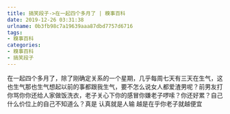 ```yaml
---
title: 搞笑段子->在一起四个多月了 | 糗事百科
date: 2019-12-26 03:31:38
urlname: 0b3fb98c7a19639aaa87dbd7757d6716
tags: 
- 糗事百科
categories:
- 糗事百科
- 搞笑段子
---
```

在一起四个多月了，除了刚确定关系的一个星期，几乎每周七天有三天在生气，这也生气那也生气想起以前的事都跟我生气，要不怎么说女人都爱渣男呢？前男友打你骂你你还给人家做饭洗衣，老子关心下你的感冒你嫌老子啰嗦？你还好累？自己什么价位上的自己不知道么？真是 认真就是人输 越是在乎你老子就越便宜



